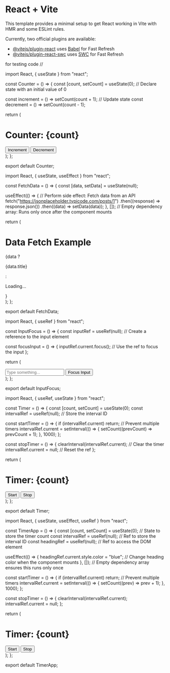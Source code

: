 # React + Vite

This template provides a minimal setup to get React working in Vite with HMR and some ESLint rules.

Currently, two official plugins are available:

- [@vitejs/plugin-react](https://github.com/vitejs/vite-plugin-react/blob/main/packages/plugin-react/README.md) uses [Babel](https://babeljs.io/) for Fast Refresh
- [@vitejs/plugin-react-swc](https://github.com/vitejs/vite-plugin-react-swc) uses [SWC](https://swc.rs/) for Fast Refresh

for testing code //

import React, { useState } from "react";

const Counter = () => {
const [count, setCount] = useState(0); // Declare state with an initial value of 0

const increment = () => setCount(count + 1); // Update state
const decrement = () => setCount(count - 1);

return (
<div>
<h1>Counter: {count}</h1>
<button onClick={increment}>Increment</button>
<button onClick={decrement}>Decrement</button>
</div>
);
};

export default Counter;

import React, { useState, useEffect } from "react";

const FetchData = () => {
const [data, setData] = useState(null);

useEffect(() => {
// Perform side effect: Fetch data from an API
fetch("https://jsonplaceholder.typicode.com/posts/1")
.then((response) => response.json())
.then((data) => setData(data));
}, []); // Empty dependency array: Runs only once after the component mounts

return (
<div>
<h1>Data Fetch Example</h1>
{data ? <p>{data.title}</p> : <p>Loading...</p>}
</div>
);
};

export default FetchData;

import React, { useRef } from "react";

const InputFocus = () => {
const inputRef = useRef(null); // Create a reference to the input element

const focusInput = () => {
inputRef.current.focus(); // Use the ref to focus the input
};

return (
<div>
<input ref={inputRef} type="text" placeholder="Type something..." />
<button onClick={focusInput}>Focus Input</button>
</div>
);
};

export default InputFocus;

import React, { useRef, useState } from "react";

const Timer = () => {
const [count, setCount] = useState(0);
const intervalRef = useRef(null); // Store the interval ID

const startTimer = () => {
if (intervalRef.current) return; // Prevent multiple timers
intervalRef.current = setInterval(() => {
setCount((prevCount) => prevCount + 1);
}, 1000);
};

const stopTimer = () => {
clearInterval(intervalRef.current); // Clear the timer
intervalRef.current = null; // Reset the ref
};

return (
<div>
<h1>Timer: {count}</h1>
<button onClick={startTimer}>Start</button>
<button onClick={stopTimer}>Stop</button>
</div>
);
};

export default Timer;

import React, { useState, useEffect, useRef } from "react";

const TimerApp = () => {
const [count, setCount] = useState(0); // State to store the timer count
const intervalRef = useRef(null); // Ref to store the interval ID
const headingRef = useRef(null); // Ref to access the DOM element

useEffect(() => {
headingRef.current.style.color = "blue"; // Change heading color when the component mounts
}, []); // Empty dependency array ensures this runs only once

const startTimer = () => {
if (intervalRef.current) return; // Prevent multiple timers
intervalRef.current = setInterval(() => {
setCount((prev) => prev + 1);
}, 1000);
};

const stopTimer = () => {
clearInterval(intervalRef.current);
intervalRef.current = null;
};

return (
<div>
<h1 ref={headingRef}>Timer: {count}</h1>
<button onClick={startTimer}>Start</button>
<button onClick={stopTimer}>Stop</button>
</div>
);
};

export default TimerApp;
